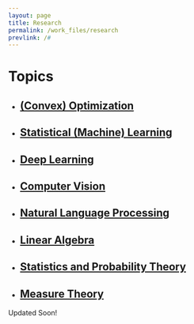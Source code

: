 ```yaml
---
layout: page
title: Research
permalink: /work_files/research
prevlink: /#
---
```


# Topics

* ## [(Convex) Optimization](/work_files/research/conv_opt.html)

* ## [Statistical (Machine) Learning](/work_files/research/ml.html)

* ## [Deep Learning](/work_files/research/dl.html)

* ## [Computer Vision](/work_files/research/dl/cv.html)

* ## [Natural Language Processing](/work_files/research/nlp.html)

* ## [Linear Algebra](/work_files/research/la.html)

* ## [Statistics and Probability Theory](/work_files/research/stats_prob.html)

* ## [Measure Theory](/work_files/research/measure_theory.html)


Updated Soon!